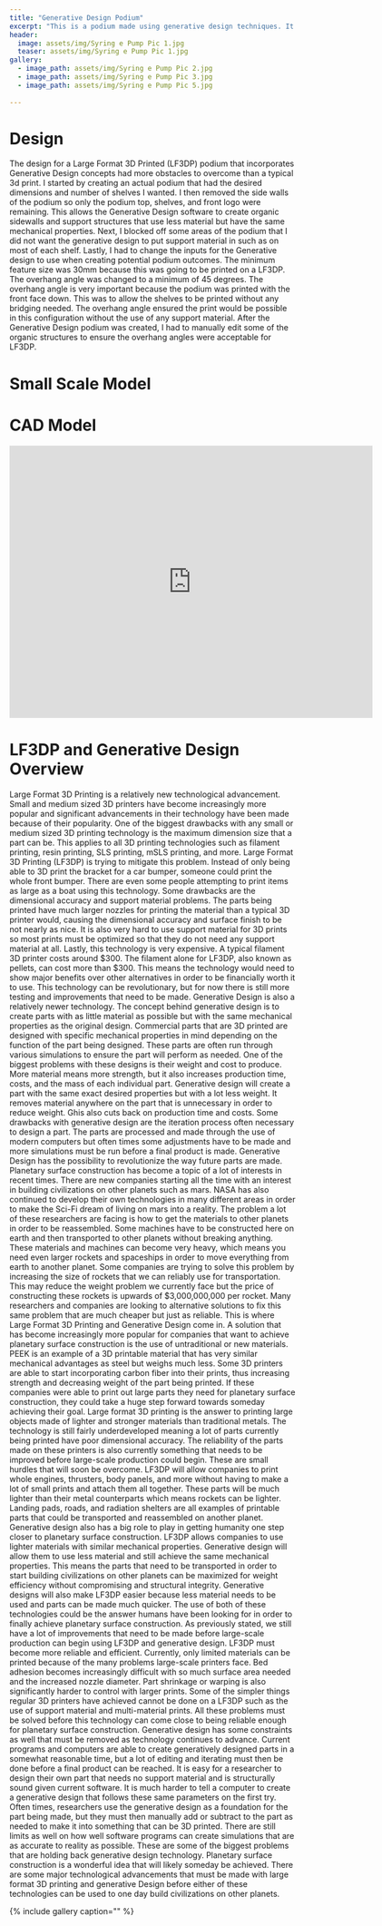 ```yaml
---
title: "Generative Design Podium"
excerpt: "This is a podium made using generative design techniques. It was designed to be printed on a large fromat 3D printer."
header:
  image: assets/img/Syring e Pump Pic 1.jpg
  teaser: assets/img/Syring e Pump Pic 1.jpg
gallery:
  - image_path: assets/img/Syring e Pump Pic 2.jpg
  - image_path: assets/img/Syring e Pump Pic 3.jpg
  - image_path: assets/img/Syring e Pump Pic 5.jpg
   
---
```


# Design  

The design for a Large Format 3D Printed (LF3DP) podium that incorporates Generative Design concepts had more obstacles to overcome than a typical 3d print. I started by creating an actual podium that had the desired dimensions and number of shelves I wanted. I then removed the side walls of the podium so only the podium top, shelves, and front logo were remaining. This allows the Generative Design software to create organic sidewalls and support structures that use less material but have the same mechanical properties. Next, I blocked off some areas of the podium that I did not want the generative design to put support material in such as on most of each shelf. Lastly, I had to change the inputs for the Generative design to use when creating potential podium outcomes. The minimum feature size was 30mm because this was going to be printed on a LF3DP. The overhang angle was changed to a minimum of 45 degrees. The overhang angle is very important because the podium was printed with the front face down. This was to allow the shelves to be printed without any bridging needed. The overhang angle ensured the print would be possible in this configuration without the use of any support material. After the Generative Design podium was created, I had to manually edit some of the organic structures to ensure the overhang angles were acceptable for LF3DP. 

# Small Scale Model 



# CAD Model

<iframe src="https://vanderbilt643.autodesk360.com/shares/public/SH35dfcQT936092f0e4339643e9080aa75af?mode=embed" width="640" height="480" allowfullscreen="true" webkitallowfullscreen="true" mozallowfullscreen="true"  frameborder="0"></iframe>


# LF3DP and Generative Design Overview

  Large Format 3D Printing is a relatively new technological advancement. Small and medium sized 3D printers have become increasingly more popular and significant advancements in their technology have been made because of their popularity. One of the biggest drawbacks with any small or medium sized 3D printing technology is the maximum dimension size that a part can be. This applies to all 3D printing technologies such as filament printing, resin printing, SLS printing, mSLS printing, and more. Large Format 3D Printing (LF3DP) is trying to mitigate this problem. Instead of only being able to 3D print the bracket for a car bumper, someone could print the whole front bumper. There are even some people attempting to print items as large as a boat using this technology. Some drawbacks are the dimensional accuracy and support material problems. The parts being printed have much larger nozzles for printing the material than a typical 3D printer would, causing the dimensional accuracy and surface finish to be not nearly as nice. It is also very hard to use support material for 3D prints so most prints must be optimized so that they do not need any support material at all. Lastly, this technology is very expensive. A typical filament 3D printer costs around $300. The filament alone for LF3DP, also known as pellets, can cost more than $300. This means the technology would need to show major benefits over other alternatives in order to be financially worth it to use. This technology can be revolutionary, but for now there is still more testing and improvements that need to be made. 
	Generative Design is also a relatively newer technology. The concept behind generative design is to create parts with as little material as possible but with the same mechanical properties as the original design. Commercial parts that are 3D printed are designed with specific mechanical properties in mind depending on the function of the part being designed. These parts are often run through various simulations to ensure the part will perform as needed. One of the biggest problems with these designs is their weight and cost to produce. More material means more strength, but it also increases production time, costs, and the mass of each individual part. Generative design will create a part with the same exact desired properties but with a lot less weight. It removes material anywhere on the part that is unnecessary in order to reduce weight. Ghis also cuts back on production time and costs. Some drawbacks with generative design are the iteration process often necessary to design a part. The parts are processed and made through the use of modern computers but often times some adjustments have to be made and more simulations must be run before a final product is made. Generative Design has the possibility to revolutionize the way future parts are made. 
	Planetary surface construction has become a topic of a lot of interests in recent times. There are new companies starting all the time with an interest in building civilizations on other planets such as mars. NASA has also continued to develop their own technologies in many different areas in order to make the Sci-Fi dream of living on mars into a reality. The problem a lot of these researchers are facing is how to get the materials to other planets in order to be reassembled. Some machines have to be constructed here on earth and then transported to other planets without breaking anything. These materials and machines can become very heavy, which means you need even larger rockets and spaceships in order to move everything from earth to another planet. Some companies are trying to solve this problem by increasing the size of rockets that we can reliably use for transportation. This may reduce the weight problem we currently face but the price of constructing these rockets is upwards of $3,000,000,000 per rocket. Many researchers and companies are looking to alternative solutions to fix this same problem that are much cheaper but just as reliable. This is where Large Format 3D Printing and Generative Design come in. 
	A solution that has become increasingly more popular for companies that want to achieve planetary surface construction is the use of untraditional or new materials. PEEK is an example of a 3D printable material that has very similar mechanical advantages as steel but weighs much less. Some 3D printers are able to start incorporating carbon fiber into their prints, thus increasing strength and decreasing weight of the part being printed. If these companies were able to print out large parts they need for planetary surface construction, they could take a huge step forward towards someday achieving their goal. Large format 3D printing is the answer to printing large objects made of lighter and stronger materials than traditional metals. The technology is still fairly underdeveloped meaning a lot of parts currently being printed have poor dimensional accuracy. The reliability of the parts made on these printers is also currently something that needs to be improved before large-scale production could begin. These are small hurdles that will soon be overcome. LF3DP will allow companies to print whole engines, thrusters, body panels, and more without having to make a lot of small prints and attach them all together. These parts will be much lighter than their metal counterparts which means rockets can be lighter. Landing pads, roads, and radiation shelters are all examples of printable parts that could be transported and reassembled on another planet. Generative design also has a big role to play in getting humanity one step closer to planetary surface construction. LF3DP allows companies to use lighter materials with similar mechanical properties. Generative design will allow them to use less material and still achieve the same mechanical properties. This means the parts that need to be transported in order to start building civilizations on other planets can be maximized for weight efficiency without compromising and structural integrity.  Generative designs will also make LF3DP easier because less material needs to be used and parts can be made much quicker. The use of both of these technologies could be the answer humans have been looking for in order to finally achieve planetary surface construction. 
	As previously stated, we still have a lot of improvements that need to be made before large-scale production can begin using LF3DP and generative design. LF3DP must become more reliable and efficient. Currently, only limited materials can be printed because of the many problems large-scale printers face. Bed adhesion becomes increasingly difficult with so much surface area needed and the increased nozzle diameter. Part shrinkage or warping is also significantly harder to control with larger prints. Some of the simpler things regular 3D printers have achieved cannot be done on a LF3DP such as the use of support material and multi-material prints. All these problems must be solved before this technology can come close to being reliable enough for planetary surface construction. Generative design has some constraints as well that must be removed as technology continues to advance. Current programs and computers are able to create generatively designed parts in a somewhat reasonable time, but a lot of editing and iterating must then be done before a final product can be reached. It is easy for a researcher to design their own part that needs no support material and is structurally sound given current software. It is much harder to tell a computer to create a generative design that follows these same parameters on the first try. Often times, researchers use the generative design as a foundation for the part being made, but they must then manually add or subtract to the part as needed to make it into something that can be 3D printed. There are still limits as well on how well software programs can create simulations that are as accurate to reality as possible. These are some of the biggest problems that are holding back generative design technology. Planetary surface construction is a wonderful idea that will likely someday be achieved. There are some major technological advancements that must be made with large format 3D printing and generative Design before either of these technologies can be used to one day build civilizations on other planets. 



{% include gallery caption="" %} 








